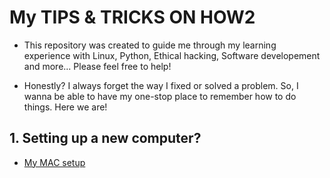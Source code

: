 # My TIPS & TRICKS ON HOW2  

* This repository was created to guide me through my learning experience with Linux, Python, Ethical hacking, Software developement and more... Please feel free to help!

* Honestly? I always forget the way I fixed or solved a problem. So, I wanna be able to have my one-stop place to remember how to do things. Here we are!


## 1. Setting up a new computer?
   
   * [My MAC setup](https://github.com/fcarvalhopacheco/learning/blob/master/myOSsetup.md)
